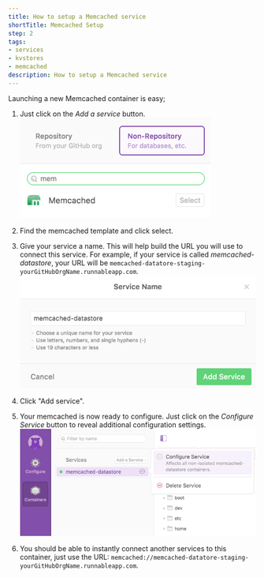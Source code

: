 ```yaml
---
title: How to setup a Memcached service
shortTitle: Memcached Setup
step: 2
tags:
- services
- kvstores
- memcached
description: How to setup a Memcached service
---
```


Launching a new Memcached container is easy; 

1) Just click on the *Add a service* button.
![add-a-service](/images/memcached-add-service.png)

2) Find the memcached template and click select.

3) Give your service a name. This will help build the URL you will use to connect this service. For example, if your service is called *memcached-datastore*, your URL will be `memcached-datatore-staging-yourGitHubOrgName.runnableapp.com`.
![memcached-name](/images/memcached-name.png)

4) Click "Add service".

5) Your memcached is now ready to configure. Just click on the *Configure Service* button to reveal additional configuration settings.
![memcached-configure](/images/memcached-configure.png)

6) You should be able to instantly connect another services to this container, just use the URL: `memcached://memcached-datatore-staging-yourGitHubOrgName.runnableapp.com`.

